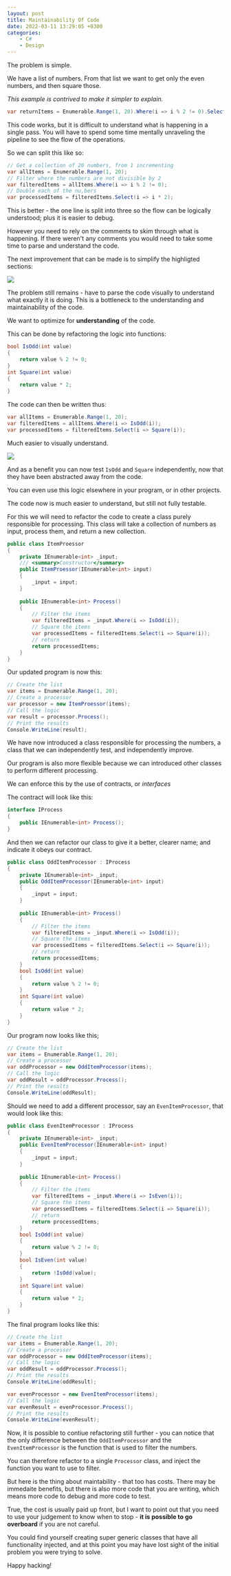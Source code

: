 ```yaml
---
layout: post
title: Maintainability Of Code
date: 2022-03-11 13:29:05 +0300
categories:
    - C#
    - Design
---
```

The problem is simple.

We have a list of numbers. From that list we want to get only the even numbers, and then square those.

*This example is contrived to make it simpler to explain.*

```csharp
var returnItems = Enumerable.Range(1, 20).Where(i => i % 2 != 0).Select(i => i * 2);
```

This code works, but it is difficult to understand what is happening in a single pass. You will have to spend some time mentally unraveling the pipeline to see the flow of the operations.

So we can split this like so:

```csharp
// Get a collection of 20 numbers, from 1 incrementing
var allItems = Enumerable.Range(1, 20);
// Filter where the numbers are not divisible by 2
var filteredItems = allItems.Where(i => i % 2 != 0);
// Double each of the nu,bers
var processedItems = filteredItems.Select(i => i * 2);
```

This is better - the one line is split into three so the flow can be logically understood; plus it is easier to debug.

However you need to rely on the comments to skim through what is happening. If there weren't any comments you would need to take some time to parse and understand the code.

The next improvement that can be made is to simplify the highligted sections:

![](../images/2022/01/Complexity.png)

The problem still remains - have to parse the code visually to understand what exactly it is doing. This is a bottleneck to the understanding and maintainability of the code.

We want to optimize for **understanding** of the code.

This can be done by refactoring the logic into functions:

```csharp
bool IsOdd(int value)
{
    return value % 2 != 0;
}
int Square(int value)
{
    return value * 2;
}
```

The code can then be written thus:

```csharp
var allItems = Enumerable.Range(1, 20);
var filteredItems = allItems.Where(i => IsOdd(i));
var processedItems = filteredItems.Select(i => Square(i));
```

Much easier to visually understand.

![](../images/2022/01/Parse.png)

And as a benefit you can now test `IsOdd` and `Square` independently, now that they have been abstracted away from the code.

You can even use this logic elsewhere in your program, or in other projects.

The code now is much easier to understand, but still not fully testable.

For this we will need to refactor the code to create a class purely responsible for processing. This class will take a collection of numbers as input, process them, and return a new collection.

```csharp
public class ItemProessor
{
    private IEnumerable<int> _input;
    /// <summary>Constructor</summary>
    public ItemProessor(IEnumerable<int> input)
    {
        _input = input;
    }
    
    public IEnumerable<int> Process()
    {
        // Filter the items
        var filteredItems = _input.Where(i => IsOdd(i));
        // Square the items
        var processedItems = filteredItems.Select(i => Square(i));
        // return
        return processedItems;
    }
}
```

Our updated program is now this:

```csharp
// Create the list
var items = Enumerable.Range(1, 20);
// Create a processor
var processor = new ItemProessor(items);
// Call the logic
var result = processor.Process();
// Print the results
Console.WriteLine(result);
```

We have now introduced a class responsible for processing the numbers, a class that we can independently test, and independently improve.

Our program is also more flexible because we can introduced other classes to perform different processing.

We can enforce this by the use of contracts, or *interfaces*

The contract will look like this:

```csharp
interface IProcess
{
    public IEnumerable<int> Process();
}
```

And then we can refactor our class to give it a better, clearer name; and indicate it obeys our contract.

```csharp
public class OddItemProcessor : IProcess
{
    private IEnumerable<int> _input;
    public OddItemProcessor(IEnumerable<int> input)
    {
    	_input = input;
    }
    
    public IEnumerable<int> Process()
    {
    	// Filter the items
    	var filteredItems = _input.Where(i => IsOdd(i));
    	// Square the items
    	var processedItems = filteredItems.Select(i => Square(i));
    	// return
    	return processedItems;
    }
    bool IsOdd(int value)
    {
    	return value % 2 != 0;
    }
    int Square(int value)
    {
    	return value * 2;
    }
}
```

Our program now looks like this;

```csharp
// Create the list
var items = Enumerable.Range(1, 20);
// Create a processor
var oddProcessor = new OddItemProcessor(items);
// Call the logic
var oddResult = oddProcessor.Process();
// Print the results
Console.WriteLine(oddResult);
```

Should we need to add a different processor, say an `EvenItemProcessor`, that would look like this:

```csharp
public class EvenItemProcessor : IProcess
{
    private IEnumerable<int> _input;
    public EvenItemProcessor(IEnumerable<int> input)
    {
    	_input = input;
    }
    
    public IEnumerable<int> Process()
    {
    	// Filter the items
    	var filteredItems = _input.Where(i => IsEven(i));
    	// Square the items
    	var processedItems = filteredItems.Select(i => Square(i));
    	// return
    	return processedItems;
    }
    bool IsOdd(int value)
    {
    	return value % 2 != 0;
    }
    bool IsEven(int value)
    {
    	return !IsOdd(value);
    }
    int Square(int value)
    {
    	return value * 2;
    }
}
```

The final program looks like this:

```csharp
// Create the list
var items = Enumerable.Range(1, 20);
// Create a processor
var oddProcessor = new OddItemProcessor(items);
// Call the logic
var oddResult = oddProcessor.Process();
// Print the results
Console.WriteLine(oddResult);

var evenProcessor = new EvenItemProcessor(items);
// Call the logic
var evenResult = evenProcessor.Process();
// Print the results
Console.WriteLine(evenResult);
```

Now, it is possible to contiue refactoring still further - you can notice that the only difference between the `OddItemProcessor` and the `EvenItemProcessor` is the function that is used to filter the numbers.

You can therefore refactor to a single `Processor` class, and inject the function you want to use to filter.

But here is the thing about maintability - that too has costs. There may be immedaite benefits, but there is also more code that you are writing, which means more code to debug and more code to test.

True, the cost is usually paid up front, but I want to point out that you need to use your judgement to know when to stop - **it is possible to go overboard** if you are not careful.

You could find yourself creating super generic classes that have all functionality injected, and at this point you may have lost sight of the initial problem you were trying to solve.

Happy hacking!